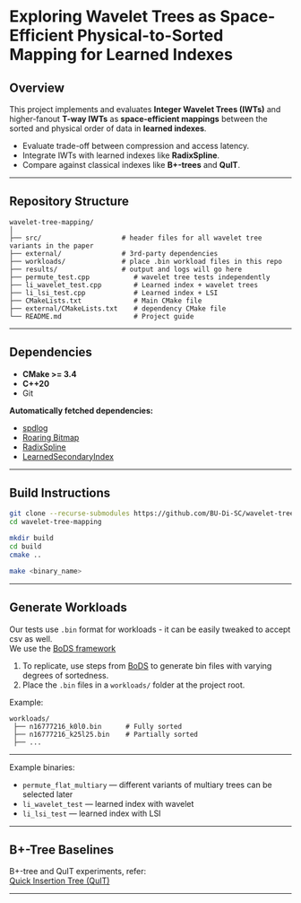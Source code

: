 # Exploring Wavelet Trees as Space-Efficient Physical-to-Sorted Mapping for Learned Indexes

## Overview

This project implements and evaluates **Integer Wavelet Trees (IWTs)** and higher-fanout **T-way IWTs** as **space-efficient mappings** between the sorted and physical order of data in **learned indexes**.

- Evaluate trade-off between compression and access latency.
- Integrate IWTs with learned indexes like **RadixSpline**.
- Compare against classical indexes like **B+-trees** and **QuIT**.

---

## Repository Structure

```
wavelet-tree-mapping/
│
├── src/                    # header files for all wavelet tree variants in the paper
├── external/               # 3rd-party dependencies
├── workloads/              # place .bin workload files in this repo
├── results/                # output and logs will go here
├── permute_test.cpp           # wavelet tree tests independently
├── li_wavelet_test.cpp        # Learned index + wavelet trees
├── li_lsi_test.cpp            # Learned index + LSI
├── CMakeLists.txt             # Main CMake file
├── external/CMakeLists.txt    # dependency CMake file
└── README.md                  # Project guide
```

---

## Dependencies

- **CMake >= 3.4**
- **C++20**
- Git

**Automatically fetched dependencies:**
- [spdlog](https://github.com/gabime/spdlog)
- [Roaring Bitmap](https://github.com/RoaringBitmap/CRoaring)
- [RadixSpline](https://github.com/BU-DiSC/RadixSpline)
- [LearnedSecondaryIndex](https://github.com/BU-DiSC/LearnedSecondaryIndex)

---

## Build Instructions

```bash
git clone --recurse-submodules https://github.com/BU-Di-SC/wavelet-tree-mapping.git
cd wavelet-tree-mapping

mkdir build
cd build
cmake ..

make <binary_name>
```

---

## Generate Workloads

Our tests use `.bin` format for workloads - it can be easily tweaked to accept csv as well.  
We use the [BoDS framework](https://github.com/BU-DiSC/bods)

1. To replicate, use steps from [BoDS](https://github.com/BU-DiSC/bods) to generate bin files with varying degrees of sortedness.
2. Place the `.bin` files in a `workloads/` folder at the project root.

Example:
```
workloads/
 ├── n16777216_k0l0.bin      # Fully sorted
 ├── n16777216_k25l25.bin    # Partially sorted
 ├── ...
```

---

Example binaries:
- `permute_flat_multiary` — different variants of multiary trees can be selected later
- `li_wavelet_test` — learned index with wavelet
- `li_lsi_test` — learned index with LSI

---

## B+-Tree Baselines

B+-tree and QuIT experiments, refer:  
[Quick Insertion Tree (QuIT)](https://github.com/BU-DiSC/quick-insertion-tree/tree/main)

---

